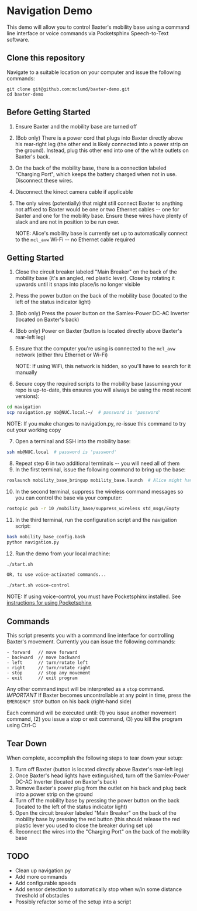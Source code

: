 # Navigation Demo

This demo will allow you to control Baxter's mobility base using a command line interface or voice commands via Pocketsphinx Speech-to-Text software.

## Clone this repository
Navigate to a suitable location on your computer and issue the following commands:

```
git clone git@github.com:mclumd/baxter-demo.git
cd baxter-demo
```

## Before Getting Started
1. Ensure Baxter and the mobility base are turned off
2. (Bob only) There is a power cord that plugs into Baxter directly above his rear-right leg (the other end is likely connected into a power strip on the ground). Instead, plug this other end into one of the white outlets on Baxter's back.
3. On the back of the mobility base, there is a connection labeled "Charging Port", which keeps the battery charged when not in use.  Disconnect these wires.
4. Disconnect the kinect camera cable if applicable
5. The only wires (potentially) that might still connect Baxter to anything not affixed to Baxter would be one or two Ethernet cables -- one for Baxter and one for the mobility base.  Ensure these wires have plenty of slack and are not in position to be run over.

    NOTE:  Alice's mobility base is currently set up to automatically connect to the `mcl_avw` Wi-Fi -- no Ethernet cable required

## Getting Started

1. Close the circuit breaker labeled "Main Breaker" on the back of the mobility base (it's an angled, red plastic lever). Close by rotating it upwards until it snaps into place/is no longer visible
2. Press the power button on the back of the mobility base (located to the left of the status indicator light)
3. (Bob only) Press the power button on the Samlex-Power DC-AC Inverter (located on Baxter's back)
4. (Bob only) Power on Baxter (button is located directly above Baxter's rear-left leg)
5. Ensure that the computer you're using is connected to the `mcl_avw` network (either thru Ethernet or Wi-Fi)

    NOTE: If using WiFi, this network is hidden, so you'll have to search for it manually
6. Secure copy the required scripts to the mobility base (assuming your repo is up-to-date, this ensures you will always be using the most recent versions):

```bash
cd navigation
scp navigation.py mb@NUC.local:~/  # password is 'password'
```
NOTE: If you make changes to navigation.py, re-issue this command to try out your working copy

7. Open a terminal and SSH into the mobility base:

```bash
ssh mb@NUC.local  # password is 'password'
```

8. Repeat step 6 in two additional terminals -- you will need all of them
9. In the first terminal, issue the following command to bring up the base:

```bash
roslaunch mobility_base_bringup mobility_base.launch  # Alice might have lots of errors/warnings, disregard
```

10. In the second terminal, suppress the wireless command messages so you can control the base via your computer:

```bash
rostopic pub -r 10 /mobility_base/suppress_wireless std_msgs/Empty
```

11. In the third terminal, run the configuration script and the navigation script:

```bash
bash mobility_base_config.bash
python navigation.py
```

12. Run the demo from your local machine:

```bash
./start.sh

OR, to use voice-activated commands...

./start.sh voice-control
```
NOTE: If using voice-control, you must have Pocketsphinx installed. See [instructions for using Pocketsphinx](pocketsphinx-instructions.md)

## Commands
This script presents you with a command line interface for controlling Baxter's movement. Currently you can issue the following commands:

```
- forward   // move forward
- backward  // move backward
- left      // turn/rotate left
- right     // turn/rotate right
- stop      // stop any movement
- exit      // exit program
```

Any other command input will be interpreted as a `stop` command.
*IMPORTANT* If Baxter becomes uncontrollable at any point in time, press the `EMERGENCY STOP` button on his back (right-hand side)

Each command will be executed until: (1) you issue another movement command, (2) you issue a stop or exit command,
(3) you kill the program using Ctrl-C

## Tear Down
When complete, accomplish the following steps to tear down your setup:

1. Turn off Baxter (button is located directly above Baxter's rear-left leg)
2. Once Baxter's head lights have extinguished, turn off the Samlex-Power DC-AC Inverter (located on Baxter's back)
3. Remove Baxter's power plug from the outlet on his back and plug back into a power strip on the ground
4. Turn off the mobility base by pressing the power button on the back (located to the left of the status indicator light)
5. Open the circuit breaker labeled "Main Breaker" on the back of the mobility base by pressing the red button (this should release the red plastic lever you used to close the breaker during set up)
6. Reconnect the wires into the "Charging Port" on the back of the mobility base

## TODO
- Clean up navigation.py
- Add more commands
- Add configurable speeds
- Add sensor detection to automatically stop when w/in some distance threshold of obstacles
- Possibly refactor some of the setup into a script
